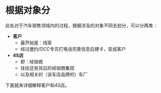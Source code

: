 # 根据对象分

此处对于汽车销售领域内的过程，根据涉及的对象不同去划分，可以分两类：

* **客户**
  * 最开始是：线索
  * 经过邀约/DCC专员打电话完善信息后建卡，变成客户
* **4S店**
  * 即：经销商
  * 往往还有背后的经销商集团
  * 以及相关的（该车店品牌的）车厂

下面就来详细解释客户和4S店。